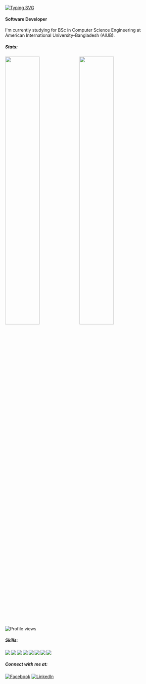 [![Typing SVG](https://readme-typing-svg.herokuapp.com?lines=Hi,+there+👋+,+I'm+Naim!+😀)](https://git.io/typing-svg)
#### Software Developer
I'm currently studying for BSc in Computer Science Engineering at American International University-Bangladesh (AIUB).

##### Stats:
<img align="left" width="47%" src="https://github-readme-stats.vercel.app/api?username=mostaquenaim&theme=radical&show_icons=true" />
<img align="left" width="47%" src="https://github-readme-stats.vercel.app/api/top-langs/?username=mostaquenaim&theme=radical&layout=compact" />

![Profile views](https://gpvc.arturio.dev/mostaquenaim)

##### Skills:
<img align="left" src="https://img.shields.io/badge/c++-%2300599C.svg?style=for-the-badge&logo=c%2B%2B&logoColor=white" />
<img align="left" src="https://img.shields.io/badge/c%23-%23239120.svg?style=for-the-badge&logo=c-sharp&logoColor=white" />
<img align="left" src="https://img.shields.io/badge/html5-%23E34F26.svg?style=for-the-badge&logo=html5&logoColor=white" />
<img align="left" src="https://img.shields.io/badge/php-%23777BB4.svg?style=for-the-badge&logo=php&logoColor=white" />
<img align="left" src="https://img.shields.io/badge/java-%23ED8B00.svg?style=for-the-badge&logo=java&logoColor=white" />
<img align="left" src="https://img.shields.io/badge/laravel-%23FF2D20.svg?style=for-the-badge&logo=laravel&logoColor=white" />
<img align="left" src="https://img.shields.io/badge/react-%2320232a.svg?style=for-the-badge&logo=react&logoColor=%2361DAFB" />
<img align="left" src="https://img.shields.io/badge/python-3670A0?style=for-the-badge&logo=python&logoColor=ffdd54" /> <br>

##### Connect with me at:

<a align="left" href="https://www.facebook.com/Naimtorian"><img alt="Facebook" src="https://img.shields.io/badge/Facebook-mostaquenaim-blue?style=flat&logo=facebook"></a>
<a align="left" href="https://www.linkedin.com/in/mostaque-naim-b114571b1/"><img alt="LinkedIn" src="https://img.shields.io/badge/LinkedIn-mostaquenaim-blue?style=flat&logo=linkedin"></a>



